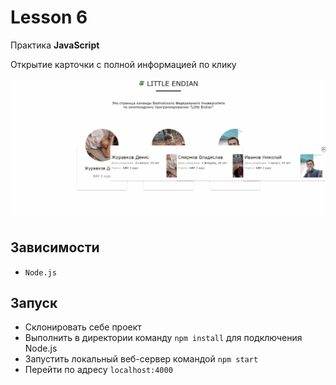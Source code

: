 # Lesson 6
Практика **JavaScript**

Открытие карточки с полной информацией по клику

![alt text](screenshot.gif "Скриншот")

## Зависимости
* `Node.js`

## Запуск
* Склонировать себе проект
* Выполнить в директории команду `npm install` для подключения Node.js
* Запустить локальный веб-сервер командой `npm start`
* Перейти по адресу `localhost:4000`

